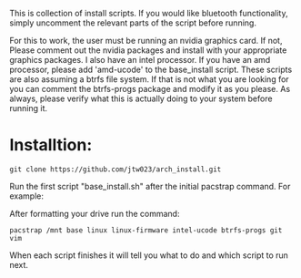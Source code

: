 This is collection of install scripts. If you would like bluetooth functionality, simply uncomment the relevant parts of the script before running.

For this to work, the user must be running an nvidia graphics card. If not, Please comment out the nvidia packages and install with your appropriate graphics packages. I also have an intel processor. If you have an amd processor, please add 'amd-ucode' to the base_install script. These scripts are also assuming a btrfs file system. If that is not what you are looking for you can comment the btrfs-progs package and modify it as you please. As always, please verify what this is actually doing to your system before running it. 

# Installtion:
~~~
git clone https://github.com/jtw023/arch_install.git
~~~

Run the first script "base_install.sh" after the initial pacstrap command. For example:

After formatting your drive run the command:

~~~
pacstrap /mnt base linux linux-firmware intel-ucode btrfs-progs git vim
~~~

When each script finishes it will tell you what to do and which script to run next.  
